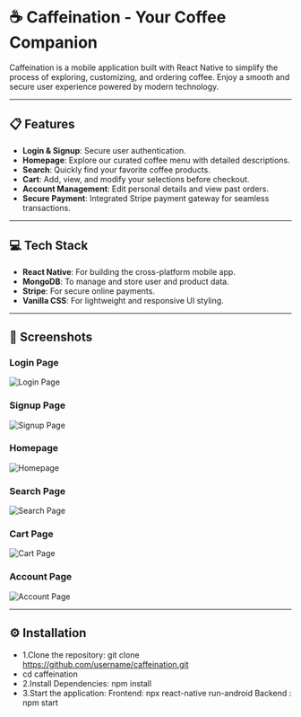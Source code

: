 # ☕ Caffeination - Your Coffee Companion

Caffeination is a mobile application built with React Native to simplify the process of exploring, customizing, and ordering coffee. Enjoy a smooth and secure user experience powered by modern technology.

---

## 📋 Features
- **Login & Signup**: Secure user authentication.
- **Homepage**: Explore our curated coffee menu with detailed descriptions.
- **Search**: Quickly find your favorite coffee products.
- **Cart**: Add, view, and modify your selections before checkout.
- **Account Management**: Edit personal details and view past orders.
- **Secure Payment**: Integrated Stripe payment gateway for seamless transactions.

---

## 💻 Tech Stack
- **React Native**: For building the cross-platform mobile app.
- **MongoDB**: To manage and store user and product data.
- **Stripe**: For secure online payments.
- **Vanilla CSS**: For lightweight and responsive UI styling.

---

## 📱 Screenshots



### Login Page
![Login Page](client/src/assets/screenshots/Login.png)


### Signup Page
![Signup Page](client/src/assets/screenshots/Signup.png)

### Homepage
![Homepage](client/src/assets/screenshots/Homepage.png)

### Search Page
![Search Page](client/src/assets/screenshots/SearchBar.png)

### Cart Page
![Cart Page](client/src/assets/screenshots/CartWithItems.png)

### Account Page
![Account Page](client/src/assets/screenshots/AccountPage.png)

---

## ⚙️ Installation

- 1.Clone the repository: 
   git clone https://github.com/username/caffeination.git
-  cd caffeination
- 2.Install Dependencies:
  npm install
- 3.Start the application:
  Frontend: npx react-native run-android
  Backend : npm start
  
